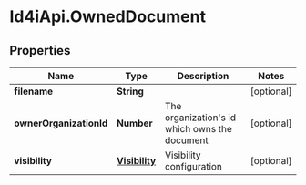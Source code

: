 # Id4iApi.OwnedDocument

## Properties
Name | Type | Description | Notes
------------ | ------------- | ------------- | -------------
**filename** | **String** |  | [optional] 
**ownerOrganizationId** | **Number** | The organization&#39;s id which owns the document | [optional] 
**visibility** | [**Visibility**](Visibility.md) | Visibility configuration | [optional] 


